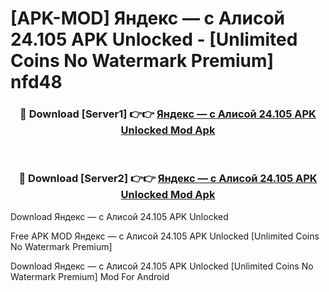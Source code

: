 # [APK-MOD] Яндекс — с Алисой 24.105 APK Unlocked - [Unlimited Coins No Watermark Premium] nfd48



<div align="center">
<h3>🔴 Download [Server1] 👉👉 <a href="https://momento.my/?title=Яндекс_—_с_Алисой_24.105_APK_Unlocked">Яндекс — с Алисой 24.105 APK Unlocked Mod Apk</a></h3><br>

<h3>🔴 Download [Server2] 👉👉 <a href="https://momento.my/?title=Яндекс_—_с_Алисой_24.105_APK_Unlocked">Яндекс — с Алисой 24.105 APK Unlocked Mod Apk</a></h3>
</div>



Download Яндекс — с Алисой 24.105 APK Unlocked 

Free APK MOD Яндекс — с Алисой 24.105 APK Unlocked [Unlimited Coins No Watermark Premium]

Download Яндекс — с Алисой 24.105 APK Unlocked [Unlimited Coins No Watermark Premium] Mod For Android
